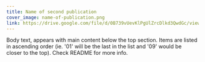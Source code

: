 ```yaml
---
title: Name of second publication
cover_image: name-of-publication.png
link: https://drive.google.com/file/d/0B739vUevKlPgUlZrcDlkd3QwdGc/view
---
```

Body text, appears with main content below the top section. Items are listed in ascending order (ie. '01' will be the last in the list and '09' would be closer to the top). Check README for more info.
